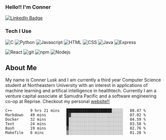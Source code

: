 ### Hello!! I'm Conner
<div id="badges">
  <a href="https://www.linkedin.com/in/connerlusk">
    <img src="https://img.shields.io/badge/LinkedIn-blue?style=for-the-badge&logo=linkedin&logoColor=white" alt="LinkedIn Badge"/>
  </a>
</div>

### Tech I Use
<p>
  <img alt="C" src="https://img.shields.io/badge/C-00599C?style=for-the-badge&logo=c&logoColor=white" />
  <img alt="Python" src="https://img.shields.io/badge/Python-3776AB?style=for-the-badge&logo=python&logoColor=white" />
  <img alt="Javascript" src="https://img.shields.io/badge/JavaScript-F7DF1E?style=for-the-badge&logo=javascript&logoColor=black" />
  <img alt="HTML" src="https://img.shields.io/badge/HTML-239120?style=for-the-badge&logo=html5&logoColor=white" />
  <img alt="CSS" src="https://img.shields.io/badge/CSS-239120?&style=for-the-badge&logo=css3&logoColor=white" />
  <img alt="Java" src="https://img.shields.io/badge/Java-ED8B00?style=for-the-badge&logo=java&logoColor=white" />
  <img alt="Express" src="https://img.shields.io/badge/Express.js-404D59?style=for-the-badge" />
</p>
<p>
  <img alt="React" src="https://img.shields.io/badge/-React-45b8d8?style=flat-square&logo=react&logoColor=white" />
  <img alt="git" src="https://img.shields.io/badge/-Git-F05032?style=flat-square&logo=git&logoColor=white" />
  <img alt="npm" src="https://img.shields.io/badge/-NPM-CB3837?style=flat-square&logo=npm&logoColor=white" />
  <img alt="Nodejs" src="https://img.shields.io/badge/-Nodejs-43853d?style=flat-square&logo=Node.js&logoColor=white" />
 </p>

## About Me
My name is Conner Lusk and I am currently a third year Computer Science student at Northeastern University with an interest in applications of 
machine learning and artifical intelligence in healthtech. Currently I am a venture capital associate at Samudra Pacific and a software engineering co-op at Reprise. Checkout my personal
[website!!](https://www.connerlusk.com)


<!--START_SECTION:waka-->

```text
C++        9 hrs 21 mins   ████████████████████░░░░░   80.47 %
Markdown   49 mins         █▓░░░░░░░░░░░░░░░░░░░░░░░   07.02 %
Docker     32 mins         █░░░░░░░░░░░░░░░░░░░░░░░░   04.59 %
Text       24 mins         █░░░░░░░░░░░░░░░░░░░░░░░░   03.58 %
Bash       19 mins         ▓░░░░░░░░░░░░░░░░░░░░░░░░   02.76 %
Makefile   8 mins          ▒░░░░░░░░░░░░░░░░░░░░░░░░   01.28 %
```

<!--END_SECTION:waka-->
